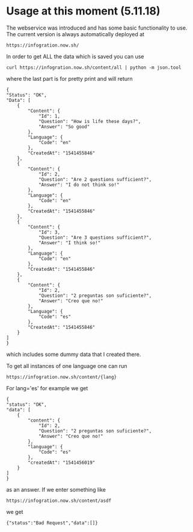 # Usage at this moment (5.11.18)

The webservice was introduced and has some basic functionality to use.
The current version is always automatically deployed at

    https://infogration.now.sh/

In order to get ALL the data which is saved you can use
    
    curl https://infogration.now.sh/content/all | python -m json.tool

where the last part is for pretty print and will return

    {
    "Status": "OK",
    "Data": [
        {
            "Content": {
                "Id": 1,
                "Question": "How is life these days?",
                "Answer": "So good"
            },
            "Language": {
                "Code": "en"
            },
            "CreatedAt": "1541455846"
        },
        {
            "Content": {
                "Id": 2,
                "Question": "Are 2 questions sufficient?",
                "Answer": "I do not think so!"
            },
            "Language": {
                "Code": "en"
            },
            "CreatedAt": "1541455846"
        },
        {
            "Content": {
                "Id": 3,
                "Question": "Are 3 questions sufficient?",
                "Answer": "I think so!"
            },
            "Language": {
                "Code": "en"
            },
            "CreatedAt": "1541455846"
        },
        {
            "Content": {
                "Id": 2,
                "Question": "2 preguntas son suficiente?",
                "Answer": "Creo que no!"
            },
            "Language": {
                "Code": "es"
            },
            "CreatedAt": "1541455846"
        }
    ]
    }


which includes some dummy data that I created there.

To get all instances of one language one can run

    https://infogration.now.sh/content/{lang}

For lang='es' for example we get

    {
    "status": "OK",
    "data": [
        {
            "content": {
                "Id": 2,
                "Question": "2 preguntas son suficiente?",
                "Answer": "Creo que no!"
            },
            "language": {
                "Code": "es"
            },
            "createdAt": "1541456019"
        }
    ]
    }

as an answer. If we enter something like

    https://infogration.now.sh/content/asdf

we get

    {"status":"Bad Request","data":[]}
